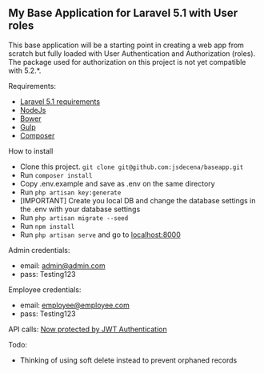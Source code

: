 ## My Base Application for Laravel 5.1 with User roles

This base application will be a starting point in creating a web app from scratch but fully loaded with User Authentication and Authorization (roles).
The package used for authorization on this project is not yet compatible with 5.2.*. 

Requirements:
- [Laravel 5.1 requirements](https://laravel.com/docs/5.1/installation#installation)
- [NodeJs](https://nodejs.org/en/download/)
- [Bower](http://bower.io/#install-bower)
- [Gulp](https://github.com/gulpjs/gulp/blob/master/docs/getting-started.md)
- [Composer](https://getcomposer.org/download/)

How to install
- Clone this project. `git clone git@github.com:jsdecena/baseapp.git`
- Run `composer install`
- Copy .env.example and save as .env on the same directory
- Run `php artisan key:generate`
- [IMPORTANT] Create you local DB and change the database settings in the .env with your database settings
- Run `php artisan migrate --seed`
- Run `npm install`
- Run `php artisan serve` and go to [localhost:8000](http://localhost:8000)

Admin credentials:

- email: admin@admin.com
- pass: Testing123

Employee credentials:

- email: employee@employee.com
- pass: Testing123

API calls: [Now protected by JWT Authentication](https://github.com/jsdecena/baseapp/wiki)

Todo:

- Thinking of using soft delete instead to prevent orphaned records
